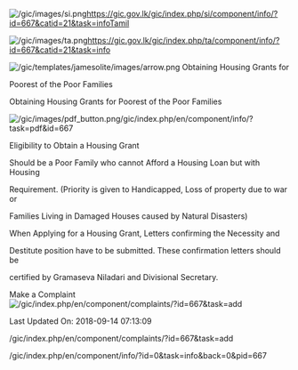 <!-- Source: https://gic.gov.lk/gic/index.php/en/component/info/?id=667&catid=21&task=info -->

![/gic/images/si.png](/gic/images/si.png)https://gic.gov.lk/gic/index.php/si/component/info/?id=667&catid=21&task=infoTamil

![/gic/images/ta.png](/gic/images/ta.png)https://gic.gov.lk/gic/index.php/ta/component/info/?id=667&catid=21&task=info

![/gic/templates/jamesolite/images/arrow.png](/gic/templates/jamesolite/images/arrow.png) Obtaining Housing Grants for

Poorest of the Poor Families

Obtaining Housing Grants for Poorest of the Poor Families

![/gic/images/pdf_button.png](/gic/images/pdf_button.png)/gic/index.php/en/component/info/?task=pdf&id=667

Eligibility to Obtain a Housing Grant

Should be a Poor Family who cannot Afford a Housing Loan but with Housing

Requirement. (Priority is given to Handicapped, Loss of property due to war or

Families Living in Damaged Houses caused by Natural Disasters)

When Applying for a Housing Grant, Letters confirming the Necessity and

Destitute position have to be submitted. These confirmation letters should be

certified by Gramaseva Niladari and Divisional Secretary.

Make a Complaint ![/gic/index.php/en/component/complaints/?id=667&task=add](/gic/index.php/en/component/complaints/?id=667&task=add)

Last Updated On: 2018-09-14 07:13:09

/gic/index.php/en/component/complaints/?id=667&task=add

/gic/index.php/en/component/info/?id=0&task=info&back=0&pid=667